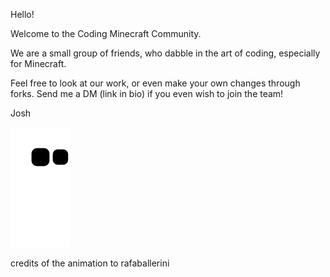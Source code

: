 Hello!

Welcome to the Coding Minecraft Community.

We are a small group of friends, who dabble in the art of coding, especially for Minecraft.

Feel free to look at our work, or even make your own changes through forks. Send me a DM (link in bio) if you even wish to join the team!

Josh







 ![Snake animation](https://github.com/rafaballerini/rafaballerini/blob/output/github-contribution-grid-snake.svg)
 
 
credits of the animation to rafaballerini

 
